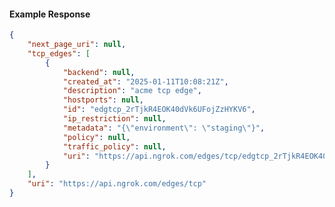 <!-- Code generated for API Clients. DO NOT EDIT. -->

#### Example Response

```json
{
	"next_page_uri": null,
	"tcp_edges": [
		{
			"backend": null,
			"created_at": "2025-01-11T10:08:21Z",
			"description": "acme tcp edge",
			"hostports": null,
			"id": "edgtcp_2rTjkR4EOK40dVk6UFojZzHYKV6",
			"ip_restriction": null,
			"metadata": "{\"environment\": \"staging\"}",
			"policy": null,
			"traffic_policy": null,
			"uri": "https://api.ngrok.com/edges/tcp/edgtcp_2rTjkR4EOK40dVk6UFojZzHYKV6"
		}
	],
	"uri": "https://api.ngrok.com/edges/tcp"
}
```
